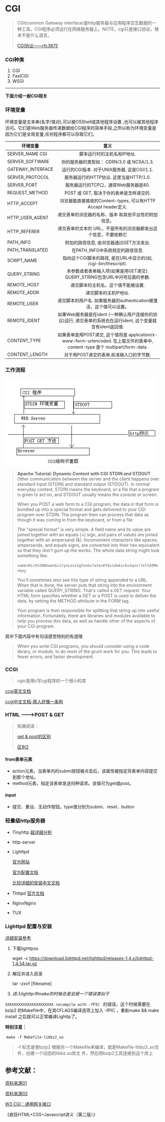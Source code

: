 # CGI

> CGI(common Gateway interface)是http服务器与应用程序交互数据的一种工具。CGI程序必须运行在网络服务器上。NOTE，cgi只是接口协议，根本不是什么语言。 
>
> [CGI协议——rfc3875](https://www.ietf.org/rfc/rfc3875)

### CGI种类

1. CGI
2. FastCGI
3. WSGI

---------

**下面介绍一般CGI相关**

### 环境变量

环境变量是文本串(名字/值对),可以被OSShell或其他程序设置 ,也可以被其他程序访问。它们是Web服务器传递数据给CGI程序的简单手段,之所以称为环境变量是因为它们是全局变量,任何程序都可以存取它们。 

环境变量                    |    意义
---------------------------  |:-------------:|
SERVER_NAME CGI  |  脚本运行时的主机名和IP地址.
SERVER_SOFTWARE |  你的服务器的类型如： CERN/3.0 或 NCSA/1.3.
GATEWAY_INTERFACE | 运行的CGI版本. 对于UNIX服务器, 这是CGI/1.1.
SERVER_PROTOCOL | 服务器运行的HTTP协议. 这里当是HTTP/1.0.
SERVER_PORT |服务器运行的TCP口，通常Web服务器是80.
REQUEST_METHOD | POST 或 GET, 取决于你的表单是怎样递交的.
HTTP_ACCEPT | 浏览器能直接接收的Content-types, 可以有HTTP Accept header定义.
HTTP_USER_AGENT | 递交表单的浏览器的名称、版本 和其他平台性的附加信息。
HTTP_REFERER | 递交表单的文本的 URL，不是所有的浏览器都发出这个信息，不要依赖它
PATH_INFO | 附加的路径信息, 由浏览器通过GET方法发出.
PATH_TRANSLATED |在PATH_INFO中系统规定的路径信息.
SCRIPT_NAME | 指向这个CGI脚本的路径, 是在URL中显示的(如, /cgi-bin/thescript).
QUERY_STRING | 本参数或者表单输入项(如果是用GET递交). QUERY_STRING包含URL中问号后面的参数.
REMOTE_HOST | 递交脚本的主机名，这个值不能被设置.
REMOTE_ADDR | 递交脚本的主机IP地址.
REMOTE_USER | 递交脚本的用户名. 如果服务器的authentication被激活，这个值可以设置。
REMOTE_IDENT | 如果Web服务器是在ident (一种确认用户连接你的协议)运行, 递交表单的系统也在运行ident, 这个变量就含有ident返回值.
CONTENT_TYPE | 如果表单是用POST递交, 这个值将是 application/x-www-form-urlencoded. 在上载文件的表单中, content-type 是个 multipart/form-data.
CONTENT_LENGTH |对于用POST递交的表单,标准输入口的字节数.

### 工作流程

![CGI工作流程](./CGI01.gif)

> **Apache Tutorial: Dynamic Content with CGI**
>      **STDIN and STDOUT**
> Other communication between the server and the client happens over standard input (STDIN) and standard output (STDOUT). In normal everyday context, STDIN means the keyboard, or a file that a program is given to act on, and STDOUT usually means the console or screen.
>
> When you POST a web form to a CGI program, the data in that form is bundled up into a special format and gets delivered to your CGI program over STDIN. The program then can process that data as though it was coming in from the keyboard, or from a file
>
> The "special format" is very simple. A field name and its value are joined together with an equals (=) sign, and pairs of values are joined together with an ampersand (&). Inconvenient characters like spaces, ampersands, and equals signs, are converted into their hex equivalent so that they don't gum up the works. The whole data string might look something like:
>
>  `name=Rich%20Bowen&city=Lexington&state=KY&sidekick=Squirrel%20Monkey`
>
> You'll sometimes also see this type of string appended to a URL. When that is done, the server puts that string into the environment variable called QUERY_STRING. That's called a GET request. Your HTML form specifies whether a GET or a POST is used to deliver the data, by setting the METHOD attribute in the FORM tag.
>
> Your program is then responsible for splitting that string up into useful information. Fortunately, there are libraries and modules available to help you process this data, as well as handle other of the aspects of your CGI program.

其中下面内容中有句话感觉特别的有道理

> When you write CGI programs, you should consider using a code library, or module, to do most of the grunt work for you. This leads to fewer errors, and faster development. 

### CCGI

> cgic是用c写cgi程序的一个很小的库 

[ccgi英文文档](https://boutell.com/cgic/ )

[ccgi中文文档-那人好像一条狗](https://www.cnblogs.com/programmer-wfq/p/5582114.html )

### HTML --->POST & GET

> 拓展阅读：
>
> [get & post的区别 ](https://baijiahao.baidu.com/s?id=1620934682611653374&wfr=spider&for=pc ) 
>
> [区别2](https://www.cnblogs.com/logsharing/p/8448446.html)

#### from表单元素

- action元素，当表单内的submi按钮被点击后，该属性被指定将表单内容提交到那个地址。
- method元素，指定该表单发送何种请求。该值可为get或post。

#### input 

- 提交、重设、无动作按钮。type值分别为submi、reset、button



### 轻量级http服务器

- Tinyhttp	 [超详细分析](https://www.cnblogs.com/qiyeboy/p/6296387.html )

- http-server

- Lighttpd

   [官方网站](http://www.lighttpd.net/)

  [官方配置文档](http://redmine.lighttpd.net/projects/lighttpd/wiki/InstallFromSource )

  [比较详细的安装中文文档](http://www.mamicode.com/info-detail-1489392.html )

- Thttpd  [官方文档](http://www.acme.com/software/thttpd/thttpd_man.html )

- NginxNginx

- TUX



### Lighttpd 配置与安装

[详细安装参考](https://blog.csdn.net/aifeming/article/details/52947592 )

1. 下载lighttpss

   wget -c https://download.lighttpd.net/lighttpd/releases-1.4.x/lighttpd-1.4.54.tar.gz

2. 解压并进入目录

   tar -zxvf [filename]

3.  *进入lighttp中make的时候总是会报一个错误类似于*

   `XXXXXXXXXXXXXXXXXXXXXX recompile with -fPIC ` 的错误，这个时候需要在bzip2 的Makefile中，在其CFLAGS编译选项上加入 -fPIC ，重新make &&  make install 之后就可以正常编译Lighttp了。

**特别注意：**

​	`make -f Makefile-libbz2_so `

> -f 标志是使bzip2 根据另一个Makefile来编译，就是Makefile-libbz2_so文件，创建一个动态的libbz.so库文		件，然后把bzip2工具连接到这个库上 

























## 参考文献：


[资料来源01](https://blog.csdn.net/sinat_32266863/article/details/61616319 )

[资料来源02](https://blog.csdn.net/qq_28081081/article/details/80631812 )

[W3 CGI：通用网关接口](https://www.w3.org/CGI/)

《疯狂HTML+CSS+Javascript讲义（第二版）》